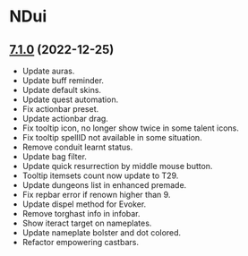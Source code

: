# NDui

## [7.1.0](https://github.com/siweia/NDui/tree/7.1.0) (2022-12-25)

- Update auras.
- Update buff reminder.
- Update default skins.
- Update quest automation.
- Fix actionbar preset.
- Update actionbar drag.
- Fix tooltip icon, no longer show twice in some talent icons.
- Fix tooltip spellID not available in some situation.
- Remove conduit learnt status.
- Update bag filter.
- Update quick resurrection by middle mouse button.
- Tooltip itemsets count now update to T29.
- Update dungeons list in enhanced premade.
- Fix repbar error if renown higher than 9.
- Update dispel method for Evoker.
- Remove torghast info in infobar.
- Show iteract target on nameplates.
- Update nameplate bolster and dot colored.
- Refactor empowering castbars.
